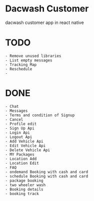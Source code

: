 # Dacwash Customer

dacwash customer app in react native

# TODO

    - Remove unused libraries
    - List empty messages
    - Tracking Map
    - Reschedule
    -

# DONE

    - Chat
    - Messages
    - Terms and condition of Signup
    - Cancel
    - Profile edit
    - Sign Up Api
    - Login Api
    - Logout Api
    - Add Vehicle Api
    - Edit Vehicle Api
    - Delete Vehicle Api
    - MY Packages
    - Location Add
    - Location Edit
    - FAQ
    - ondemand Booking with cash and card
    - schedule Booking with cash and card
    - package booking
    - two wheeler wash
    - Booking details
    - booking track
